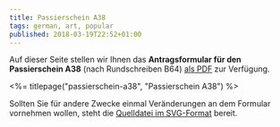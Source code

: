 ```yaml
---
title: Passierschein A38
tags: german, art, popular
published: 2018-03-19T22:52+01:00
---
```


Auf dieser Seite stellen wir Ihnen das **Antragsformular für den Passierschein A38** (nach Rundschreiben B64) [als PDF](passierschein-a38.pdf) zur Verfügung.

<%= titlepage("passierschein-a38", "Passierschein A38") %>

Sollten Sie für andere Zwecke einmal Veränderungen an dem Formular vornehmen wollen, steht die [Quelldatei im SVG-Format](passierschein-a38.svg) bereit.
